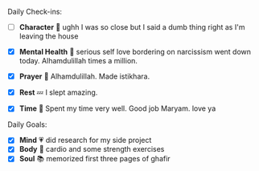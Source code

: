 Daily Check-ins:
- [ ] **Character** :tongue: ughh I was so close but I said a dumb thing right as I'm leaving the house
- [x] **Mental Health** :thought_balloon: serious self love bordering on narcissism went down today. Alhamdulillah times a million.
- [x] **Prayer** :pray: Alhamdulillah. Made istikhara.
- [x] **Rest** :zzz: I slept amazing.
- [x] **Time** :iphone: Spent my time very well. Good job Maryam. love ya



Daily Goals:
- [x] **Mind** :heartpulse: did research for my side project
- [x] **Body** :dancer: cardio and some strength exercises
- [x] **Soul** :books: memorized first three pages of ghafir
